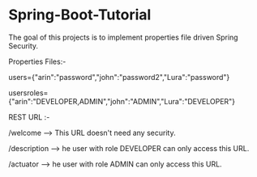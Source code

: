 # Spring-Boot-Tutorial
The goal of this projects is to implement properties file driven Spring Security.


Properties Files:- 

users={"arin":"password","john":"password2","Lura":"password"} 

usersroles={"arin":"DEVELOPER,ADMIN","john":"ADMIN","Lura":"DEVELOPER"}

REST URL :-

/welcome       --> This URL doesn't need any security.

/description   --> he user with role DEVELOPER can only access this URL.

/actuator      --> he user with role ADMIN can only access this URL. 





